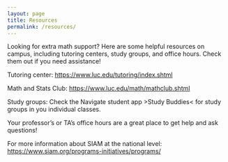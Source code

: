 ```yaml
---
layout: page
title: Resources 
permalink: /resources/
---
```


Looking for extra math support? Here are some helpful resources on campus, including tutoring centers, study groups, and office hours. Check them out if you need assistance!

Tutoring center: <https://www.luc.edu/tutoring/index.shtml>

Math and Stats Club: <https://www.luc.edu/math/mathclub.shtml>

Study groups: Check the Navigate student app >Study Buddies< for study groups in you individual classes.

Your professor’s or TA’s office hours are a great place to get help and ask questions!

For more information about SIAM at the national level: <https://www.siam.org/programs-initiatives/programs/>


